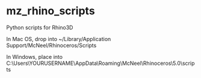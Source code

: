 # mz_rhino_scripts

Python scripts for Rhino3D

In Mac OS, drop into ~/Library/Application Support/McNeel/Rhinoceros/Scripts

In Windows, place into C:\Users\YOURUSERNAME\AppData\Roaming\McNeel\Rhinoceros\5.0\scripts
